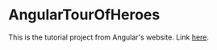 # AngularTourOfHeroes

This is the tutorial project from Angular's website. Link [here](https://angular.io/tutorial).
